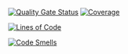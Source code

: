 [![Quality Gate Status](https://sonarcloud.io/api/project_badges/measure?project=Ksssenia8_TestPO&metric=alert_status)](https://sonarcloud.io/summary/new_code?id=Ksssenia8_TestPO)
[![Coverage](https://sonarcloud.io/api/project_badges/measure?project=Ksssenia8_TestPO&metric=coverage)](https://sonarcloud.io/summary/new_code?id=Ksssenia8_TestPO)

[![Lines of Code](https://sonarcloud.io/api/project_badges/measure?project=Ksssenia8_TestPO&metric=ncloc)](https://sonarcloud.io/summary/new_code?id=Ksssenia8_TestPO)

[![Code Smells](https://sonarcloud.io/api/project_badges/measure?project=Ksssenia8_TestPO&metric=code_smells)](https://sonarcloud.io/summary/new_code?id=Ksssenia8_TestPO)
